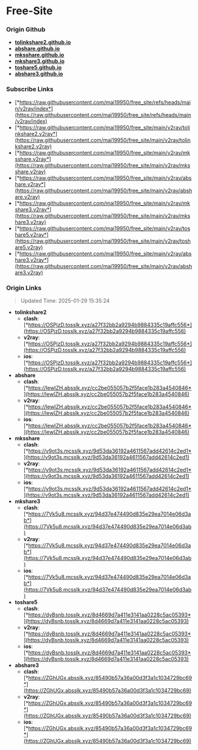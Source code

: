 # Free-Site

### Origin Github

- [**tolinkshare2.github.io**](https://github.com/tolinkshare2/tolinkshare2.github.io)
- [**abshare.github.io**](https://github.com/abshare/abshare.github.io)
- [**mksshare.github.io**](https://github.com/mksshare/mksshare.github.io)
- [**mkshare3.github.io**](https://github.com/mkshare3/mkshare3.github.io)
- [**toshare5.github.io**](https://github.com/toshare5/toshare5.github.io)
- [**abshare3.github.io**](https://github.com/abshare3/abshare3.github.io)

### Subscribe Links

- [*https://raw.githubusercontent.com/mai19950/free_site/refs/heads/main/v2ray/index*](https://raw.githubusercontent.com/mai19950/free_site/refs/heads/main/v2ray/index)
- [*https://raw.githubusercontent.com/mai19950/free_site/main/v2ray/tolinkshare2.v2ray*](https://raw.githubusercontent.com/mai19950/free_site/main/v2ray/tolinkshare2.v2ray)
- [*https://raw.githubusercontent.com/mai19950/free_site/main/v2ray/mksshare.v2ray*](https://raw.githubusercontent.com/mai19950/free_site/main/v2ray/mksshare.v2ray)
- [*https://raw.githubusercontent.com/mai19950/free_site/main/v2ray/abshare.v2ray*](https://raw.githubusercontent.com/mai19950/free_site/main/v2ray/abshare.v2ray)
- [*https://raw.githubusercontent.com/mai19950/free_site/main/v2ray/mkshare3.v2ray*](https://raw.githubusercontent.com/mai19950/free_site/main/v2ray/mkshare3.v2ray)
- [*https://raw.githubusercontent.com/mai19950/free_site/main/v2ray/toshare5.v2ray*](https://raw.githubusercontent.com/mai19950/free_site/main/v2ray/toshare5.v2ray)
- [*https://raw.githubusercontent.com/mai19950/free_site/main/v2ray/abshare3.v2ray*](https://raw.githubusercontent.com/mai19950/free_site/main/v2ray/abshare3.v2ray)

### Origin Links

> Updated Time: 2025-01-29 15:35:24

- **tolinkshare2**
  - **clash**: [*https://OSPjzD.tosslk.xyz/a27f32bb2a9294b9884335c19affc556*](https://OSPjzD.tosslk.xyz/a27f32bb2a9294b9884335c19affc556)
  - **v2ray**: [*https://OSPjzD.tosslk.xyz/a27f32bb2a9294b9884335c19affc556*](https://OSPjzD.tosslk.xyz/a27f32bb2a9294b9884335c19affc556)
  - **ios**: [*https://OSPjzD.tosslk.xyz/a27f32bb2a9294b9884335c19affc556*](https://OSPjzD.tosslk.xyz/a27f32bb2a9294b9884335c19affc556)
- **abshare**
  - **clash**: [*https://IewIZH.absslk.xyz/cc2be055057b2f5face1b283a4540846*](https://IewIZH.absslk.xyz/cc2be055057b2f5face1b283a4540846)
  - **v2ray**: [*https://IewIZH.absslk.xyz/cc2be055057b2f5face1b283a4540846*](https://IewIZH.absslk.xyz/cc2be055057b2f5face1b283a4540846)
  - **ios**: [*https://IewIZH.absslk.xyz/cc2be055057b2f5face1b283a4540846*](https://IewIZH.absslk.xyz/cc2be055057b2f5face1b283a4540846)
- **mksshare**
  - **clash**: [*https://v9ot3s.mcsslk.xyz/9d53da36192a4611567add42614c2ed1*](https://v9ot3s.mcsslk.xyz/9d53da36192a4611567add42614c2ed1)
  - **v2ray**: [*https://v9ot3s.mcsslk.xyz/9d53da36192a4611567add42614c2ed1*](https://v9ot3s.mcsslk.xyz/9d53da36192a4611567add42614c2ed1)
  - **ios**: [*https://v9ot3s.mcsslk.xyz/9d53da36192a4611567add42614c2ed1*](https://v9ot3s.mcsslk.xyz/9d53da36192a4611567add42614c2ed1)
- **mkshare3**
  - **clash**: [*https://7Vk5u8.mcsslk.xyz/94d37e474490d835e29ea7014e06d3ab*](https://7Vk5u8.mcsslk.xyz/94d37e474490d835e29ea7014e06d3ab)
  - **v2ray**: [*https://7Vk5u8.mcsslk.xyz/94d37e474490d835e29ea7014e06d3ab*](https://7Vk5u8.mcsslk.xyz/94d37e474490d835e29ea7014e06d3ab)
  - **ios**: [*https://7Vk5u8.mcsslk.xyz/94d37e474490d835e29ea7014e06d3ab*](https://7Vk5u8.mcsslk.xyz/94d37e474490d835e29ea7014e06d3ab)
- **toshare5**
  - **clash**: [*https://dyBsnb.tosslk.xyz/8d4669d7a411e3141aa0228c5ac05393*](https://dyBsnb.tosslk.xyz/8d4669d7a411e3141aa0228c5ac05393)
  - **v2ray**: [*https://dyBsnb.tosslk.xyz/8d4669d7a411e3141aa0228c5ac05393*](https://dyBsnb.tosslk.xyz/8d4669d7a411e3141aa0228c5ac05393)
  - **ios**: [*https://dyBsnb.tosslk.xyz/8d4669d7a411e3141aa0228c5ac05393*](https://dyBsnb.tosslk.xyz/8d4669d7a411e3141aa0228c5ac05393)
- **abshare3**
  - **clash**: [*https://ZGhUGx.absslk.xyz/85490b57a36a00d3f3a1c1034729bc69*](https://ZGhUGx.absslk.xyz/85490b57a36a00d3f3a1c1034729bc69)
  - **v2ray**: [*https://ZGhUGx.absslk.xyz/85490b57a36a00d3f3a1c1034729bc69*](https://ZGhUGx.absslk.xyz/85490b57a36a00d3f3a1c1034729bc69)
  - **ios**: [*https://ZGhUGx.absslk.xyz/85490b57a36a00d3f3a1c1034729bc69*](https://ZGhUGx.absslk.xyz/85490b57a36a00d3f3a1c1034729bc69)
